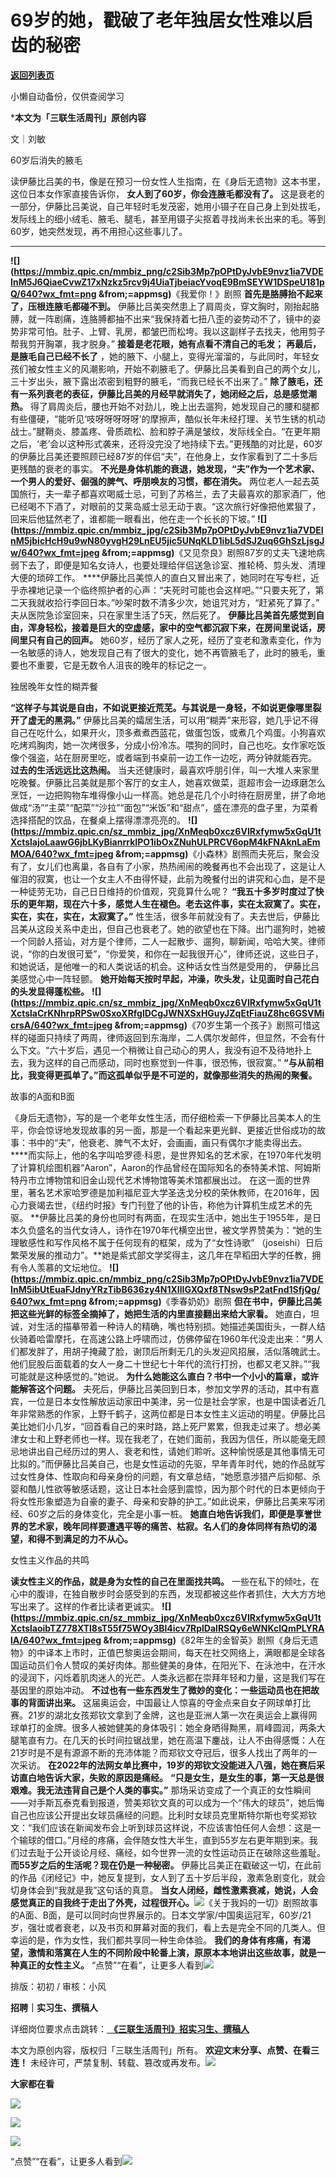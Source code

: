# 69岁的她，戳破了老年独居女性难以启齿的秘密

[**返回列表页**](/gzh/三联生活周刊)

小懒自动备份，仅供查阅学习

***本文为「三联生活周刊」原创内容**

文｜刘敏

60岁后消失的腋毛

读伊藤比吕美的书，像是在预习一份女性人生指南，在《身后无遗物》这本书里，这位日本女作家直接告诉你， **女人到了60岁，你会连腋毛都没有了。**
这是衰老的一部分，伊藤比吕美说，自己年轻时毛发茂密，她用小镊子在自己身上到处拔毛，发际线上的细小绒毛、腋毛、腿毛，甚至用镊子尖抠着寻找尚未长出来的毛。等到60岁，她突然发现，再不用担心这些事儿了。
****
**![](https://mmbiz.qpic.cn/mmbiz_png/c2Sib3Mp7pOPtDyJvbE9nvz1ia7VDEInM5J6QiaeCvwZ17xNzkz5rcv9j4UiaTjbeiacYvoqE9BmSEYW1DSpeU181pQ/640?wx_fmt=png
&from;=appmsg)**《我爱你！》剧照 **首先是胳膊抬不起来了，压根连腋毛都碰不到。**
伊藤比吕美突然患上了肩周炎，穿文胸时，刚抬起胳膊，就一阵剧痛，连胳膊都抽不出来“我保持着七扭八歪的姿势动不了，镜中的姿势非常可怕。肚子、上臂、乳房，都皱巴而松垮。我以这副样子去找夫，他用剪子帮我剪开胸罩，我才脱身。”
**接着是老花眼，她有点看不清自己的毛发；** **再最后，是腋毛自己已经不长了**
，她的腋下、小腿上，变得光溜溜的，与此同时，年轻女孩们被女性主义的风潮影响，开始不剃腋毛了。伊藤比吕美看到自己的两个女儿，三十岁出头，腋下露出浓密到粗野的腋毛，“而我已经长不出来了。”
**除了腋毛，还有一系列衰老的表征，伊藤比吕美的月经早就消失了，她闭经之后，总是感觉潮热。**
得了肩周炎后，腰也开始不对劲儿，晚上出去遛狗，她发现自己的腰和腿都有些僵硬，“能听见‘吱呀呀呀呀呀’的摩擦声，酷似长年未经打理、关节生锈的机动战士。”腱鞘炎、膝盖疼、骨质疏松、脸和脖子满是皱纹，发际线全白。“在更年期之后，‘老’会以这种形式袭来，还将没完没了地持续下去。”更残酷的对比是，60岁的伊藤比吕美还要照顾已经87岁的伴侣“夫”，在他身上，女作家看到了二十多后更残酷的衰老的事实。
**不光是身体机能的衰退，她发现，“夫”作为一个艺术家、一个男人的爱好、倔强的脾气、呼朋唤友的习惯，都在消失。**
两位老人一起去英国旅行，夫一辈子都喜欢喝威士忌，可到了苏格兰，去了夫最喜欢的那家酒厂，他已经喝不下酒了，对眼前的艾莱岛威士忌无动于衷。“这次旅行好像把他累狠了，回来后他猛然老了，谁都能一眼看出，他在走一个长长的下坡。”
**![](https://mmbiz.qpic.cn/mmbiz_jpg/c2Sib3Mp7pOPtDyJvbE9nvz1ia7VDEInM5jbicHcH9u9wN80yvgH29LnEU5jic5UNqKLD1ibL5dSJ2uq6GhSzLjsgJw/640?wx_fmt=jpeg
&from;=appmsg)**《又见奈良》剧照87岁的丈夫飞速地病弱下去了，即便是知名女诗人，也要处理给伴侣送急诊室、推轮椅、剪头发、清理大便的琐碎工作。
****伊藤比吕美惊人的直白又冒出来了，她同时在写专栏，近乎赤裸地记录一个临终照护者的心声：“夫死时可能也会这样吧。”“只要夫死了，第二天我就收拾行李回日本。”吵架时数不清多少次，她诅咒对方，“赶紧死了算了。”
夫从医院急诊室回来，只在家里生活了5天，然后死了。
**伊藤比吕美首先感觉到自由，浑身轻松，接着是巨大的空虚感，家中的空气都沉寂下来，在房间里说话，房间里只有自己的回声。**
她60岁，经历了家人之死，经历了变老和激素变化，作为一名敏感的诗人，她发现自己有了很大的变化，她不再管腋毛了，此时的腋毛，重要也不重要，它是无数令人沮丧的晚年的标记之一。

独居晚年女性的糊弄餐

 **“这样子与其说是自由，不如说更接近荒芜。与其说是一身轻，不如说更像哪里裂开了虚无的黑洞。”**
伊藤比吕美的孀居生活，可以用“糊弄”来形容，她几乎记不得自己在吃什么，如果开火，顶多煮煮西蓝花，做蛋包饭，或煮几个鸡蛋。小狗喜欢吃烤鸡胸肉，她一次烤很多，分成小份冷冻。喂狗的同时，自己也吃。女作家吃饭像个强盗，站在厨房里吃，或者端到书桌前一边工作一边吃，两分钟就能吞完。
**过去的生活远远比这热闹。**
当夫还健康时，最喜欢呼朋引伴，叫一大堆人来家里吃晚餐。伊藤比吕美就是那个客厅的女主人，她喜欢做菜，逛超市会一边琢磨怎么烹饪，一边把购物车堆得像小山一样高。她总是花几个小时待在厨房里，拼了命地做成“汤”“主菜”“配菜”“沙拉”“面包”“米饭”和“甜点”，盛在漂亮的盘子里，为菜肴选择搭配的饮品，在餐桌上摆得漂漂亮亮的。
**![](https://mmbiz.qpic.cn/sz_mmbiz_jpg/XnMeqb0xcz6VIRxfymw5xGqU1tXctslajoLaawG6jbLKyBianrrkIPO1ibOxZNuhULPRCV6opM4kFNAknLaEmMOA/640?wx_fmt=jpeg
&from;=appmsg)**《小森林》剧照而夫死后，聚会没有了，女儿们也离巢，各自有了小家，热热闹闹的晚餐再也不会出现了，这是让人催泪的寂寞，也让一个女主人不由得怀疑，此前为晚餐付出的讲究和心血，是不是一种徒劳无功，自己日日维持的价值观，究竟算什么呢？
**“我五十多岁时度过了快乐的更年期，现在六十多，感觉人生在褪色。老去这件事，实在太寂寞了。实在，实在，实在，实在，太寂寞了。”**
性生活，很多年前就没有了。夫去世后，伊藤比吕美从这段关系中走出，但自己也衰老了。她的欲望也在下降。出门遛狗时，她被一个同龄人搭讪，对方是个律师，二人一起散步、遛狗，聊新闻，哈哈大笑。律师说，“你的白发很可爱”，“你爱笑，和你在一起我很开心”，律师还说，这些日子，和她说话，是他唯一的和人类说话的机会。这种话女性当然是受用的，
伊藤比吕美感觉心中一阵轻颤。 **她开始每天按时早起，冲澡，吹头发，让见面时自己花白的头发显得蓬松些。**
**![](https://mmbiz.qpic.cn/sz_mmbiz_jpg/XnMeqb0xcz6VIRxfymw5xGqU1tXctslaCrKNhrpRPSw0SxoXRfglDCgJWNXSxHGuyJZqEtFiauZ8hc6GSVMicrsA/640?wx_fmt=jpeg
&from;=appmsg)**《70岁生第一个孩子》剧照可惜这样的碰面只持续了两周，律师返回到东海岸，二人偶尔发邮件，但显然，不会有什么下文。“六十岁后，遇见一个稍微让自己动心的男人，我没有迫不及待地扑上去，我为这样的自己而感动，同时也察觉到一件事，很恐怖，很寂寞。”
**“与从前相比，我变得更孤单了。”而这孤单似乎是不可逆的，就像那些消失的热闹的聚餐。**

故事的A面和B面

《身后无遗物》，写的是一个老年女性生活，而仔细检索一下伊藤比吕美本人的生平，你会惊讶地发现故事的另一面，那是一个看起来更光鲜、更接近世俗成功的故事：书中的“夫”，他衰老、脾气不太好，会画画，画只有偶尔才能卖得出去。
****而实际上，他的名字叫哈罗德·科恩，是世界知名的艺术家，在1970年代发明了计算机绘图机器“Aaron”，Aaron的作品曾经在国际知名的泰特美术馆、阿姆斯特丹市立博物馆和旧金山现代艺术博物馆等美术馆都展出过。
在这一面的世界里，著名艺术家哈罗德是加利福尼亚大学圣迭戈分校的荣休教师，在2016年，因心力衰竭去世，《纽约时报》专门刊登了他的讣告，称他为计算机生成艺术的先驱。
**伊藤比吕美的身份也同时有两面，在现实生活中，她出生于1955年，是日本久负盛名的当代女诗人，诗作在1970年代横空出世，被文学界赞美为：“她的生理敏感性和写作风格不属于任何现有的框架，成为了“女性诗歌”
（joseishi）日后繁荣发展的推动力”。**她是紫式部文学奖得主，这几年在早稻田大学的任教，拥有令人羡慕的文坛地位。
**![](https://mmbiz.qpic.cn/mmbiz_png/c2Sib3Mp7pOPtDyJvbE9nvz1ia7VDEInM5ibUtEuaFJdnyYRzTibB636zy4N1XIllGXQxf8TNsw9sP2atFnd1SfjQg/640?wx_fmt=png
&from;=appmsg)**《季春奶奶》剧照 **但在书中，伊藤比吕美把这些光鲜的标签全摘掉了，她把生活的内里直接翻出来给大家看。**
她直白，坦诚，对生活的描摹带着一种诗人的精确，嘴也特别损。她描述美国街头，一群人结伙骑着哈雷摩托，在高速公路上呼啸而过，仿佛停留在1960年代没走出来：“男人们都发胖了，用胡子掩藏了脸，谢顶后所剩无几的头发迎风招展，活似落魄武士。他们屁股后面载着的女人一身二十世纪七十年代的流行打扮，也都又老又胖。”“我可能就是这种感觉的。”她说。
**为什么她能这么直白？书中一个小小的篇章，或许能解答这个问题。**
夫死后，伊藤比吕美回到日本，参加文学界的活动，其中有嘉宾，一位是日本女性解放运动家田中美津，另一位是社会学家，也是中国读者近几年非常熟悉的作家，上野千鹤子，这两位都是日本女性主义运动的明星。伊藤比吕美比她们小几岁，“回首看自己的来时路，路上死尸累累，但我走过来了。想必美津女士和上野老师也一样。现在我老了，在她们面前，我因为信任，所以能毫无顾忌地讲出自己经历过的男人、衰老和性，请她们聆听。这种愉悦感是其他事情无可比拟的。”而伊藤比吕美自己，也是女性运动的先驱，早年青年时代，她的作品就写过女性身体、性取向和母亲身份的问题，有文章总结，“她愿意涉猎产后抑郁、杀婴和酷儿性欲等敏感话题，这让日本社会感到震惊，因为那个时代的日本更倾向于将女性形象塑造为自豪的妻子、母亲和安静的护工。”如此说来，伊藤比吕美来写闭经、60岁之后的身体变化，完全是小事一桩。
**她直白地告诉我们，即便是享誉世界的艺术家，晚年同样要遭遇平等的痛苦、枯寂。名人们的身体同样有热切的渴望，和得不到满足的力不从心。**

女性主义作品的共鸣

 **读女性主义的作品，就是身为女性的自己在里面找共鸣。**
一些在私下的倾吐，在心中的腹诽，在独自散步时会感受到的东西，发现都被这些作者抓住，大大方方地写出来了。这样的作者比读者更诚实。
**![](https://mmbiz.qpic.cn/sz_mmbiz_jpg/XnMeqb0xcz6VIRxfymw5xGqU1tXctslaoibTZ778XTl8sT55f75WOy3Bl4icv7RplDalRSQy6eWNKclQmPLYRAlA/640?wx_fmt=jpeg
&from;=appmsg)**《82年生的金智英》剧照《身后无遗物》的中译本上市时，正值巴黎奥运会期间，每天在社交网络上，满眼都是全球各国运动员们令人赞叹的美好肉体。那些健美的身体，在阳光下、在泳池中，在汗水的浸润下，闪烁着肌肉迷人的光芒。人类永远都在崇拜年轻和力量，这是我们写在基因里的原始冲动。
**不过也有一些东西发生了微妙的变化：一些运动员也在把故事的背面讲出来。**
这届奥运会，中国最让人惊喜的夺金点来自女子网球单打比赛。21岁的湖北女孩郑钦文拿到了金牌，这也是亚洲人第一次在奥运会上赢得网球单打的金牌。很多人被她健美的身体吸引：她全身晒得黝黑，肩峰圆润，两条大腿笔直有力。在几天的长时间拉锯战里，她在高温下鏖战，让人不由得感慨：人在21岁时是不是有源源不断的充沛体能？而郑钦文夺冠后，很多人找出了两年的一次采访。
**在2022年的法网女单比赛中，19岁的郑钦文没能进入八强，她在赛后采访直白地告诉大家，失败的原因是痛经。**
**“只是女生，是女生的事，第一天总是很艰难。我无法违背自己是个人类的事实。”**
那场采访变成了一个真正的女性瞬间——对手斯瓦泰克看到报道，赞美郑钦文真的可以成为一个“伟大的球员”，她后悔自己也应该公开提出女球员痛经的问题。比利时女球员克里斯特尔斯也夸奖郑钦文：“我们应该在新闻发布会上听到球员这样说，不应该害怕任何人会想：这是一个输球的借口。”月经的疼痛，会伴随女性大半生，直到55岁左右更年期到来。我们过去耻于公开谈论月经、痛经，如今世界一流的女性运动员正在破除这些羞耻。
**而55岁之后的生活呢？现在仍是一种秘密。**
伊藤比吕美正在戳破这一切，在此前的作品《闭经记》中，她反复提到，女人到了五十岁后半段，激素急剧变化，就会切身体会到“我就是我”这句话的真意。
**当女人闭经，雌性激素衰减，她说，人会感觉真正的自我终于走出了外壳，过程很开心。**![](https://mmbiz.qpic.cn/sz_mmbiz_jpg/XnMeqb0xcz6VIRxfymw5xGqU1tXctsla9briaYtWpwlia0cV44AibRfiayLJWibUSZ2cNHfHP5Z5WCSqbFY4WVWkA2Q/640?wx_fmt=jpeg)《关于我妈的一切》剧照故事的A面、B面，是可以同时向世界展示的。日本文学家/中国奥运冠军，60岁/21岁，强壮或者衰老，以及书页和屏幕对面的我们，看上去是完全不同的几类人。但幸运的是，作为女性，我们都共享同一种生命体验。
**我们的身体有疼痛，有渴望，激情和落寞在人生的不同阶段中轮番上演，原原本本地讲出这些故事，就是一种真正的女性主义。**
“点赞”“在看”，让更多人看到![](https://mmbiz.qpic.cn/mmbiz_gif/c2Sib3Mp7pON9hkSZwdTibRHNZSMPyiapUCHJwlyoZVBC3SfmPmF0VKjkm3NiaToQloHFJ6icyicqZnqgXp6pSQJt5gg/640?wx_fmt=gif&from;=appmsg&wxfrom;=5&wx;_lazy=1&tp;=wxpic)  
  
  
  
  
  

排版：初初 / 审核：小风

  
 **招聘｜实习生、撰稿人**  

详细岗位要求点击跳转：[
**《三联生活周刊》招实习生、撰稿人**](http://mp.weixin.qq.com/s?__biz=MTc5MTU3NTYyMQ==&mid=2651136871&idx=3&sn=f1c0777fe9d31881e5dfca68ebc2937f&chksm=5907324d6e70bb5b3546dfe1c7b31b5fe05664bebbf36356ba9a1a352e0678444cad62875ad4&scene=21#wechat_redirect)

本文为原创内容，版权归「三联生活周刊」所有。 **欢迎文末分享、点赞、在看三连！**
未经许可，严禁复制、转载、篡改或再发布。![](https://mmbiz.qpic.cn/sz_mmbiz_png/Gg7Qtoh7Aic9ZTmAdCc80b4nD7xicgPt863QWU7oNswDx19XrjfTtSl8QwatY2EEZGuNd1WRRiapDZjcDhTnNYmBg/640?wx_fmt=other&wxfrom;=5&wx;_lazy=1&wx;_co=1&retryload;=1&tp;=webp)

 **大家都在看**

  
[![](https://mmbiz.qpic.cn/mmbiz_jpg/c2Sib3Mp7pOPtDyJvbE9nvz1ia7VDEInM5VTMMiatuxtqzAGv111alUhzyibgs2jNtgcDeI5ONNqAIlOwtaGgL6hUw/640?wx_fmt=jpeg&tp;=wxpic&wxfrom;=5&wx;_lazy=1&wx;_co=1)](http://mp.weixin.qq.com/s?__biz=MTc5MTU3NTYyMQ==&mid=2651418171&idx=2&sn=0c8802833d822ef2f1f05d5bc4a143ea&chksm=590b7f116e7cf6079232eebe3f021dcfd98e4de8daa862255cf9581497aed6fdd523cb136646&scene=21#wechat_redirect)  

![](https://mmbiz.qpic.cn/sz_mmbiz_png/Gg7Qtoh7Aic9ZTmAdCc80b4nD7xicgPt86k1kgpU51hWCHjV92ryhVW35PLCvLhxLw9XDhXjgeDyZhHSx5EbRcfg/640?wx_fmt=other&wxfrom;=5&wx;_lazy=1&wx;_co=1&retryload;=1&tp;=webp)

  
[![](https://mmbiz.qpic.cn/mmbiz_jpg/c2Sib3Mp7pOOscRuZrCibCxsE1u7UtPialkZVdnsVfBBVIibicXz2dOryRyANicobSjntgBDLQWwVDLqIjZ68BicsnwDQ/640?wx_fmt=other&from;=appmsg&wxfrom;=5&wx;_lazy=1&wx;_co=1&tp;=webp)]()  
  
“点赞”“在看”，让更多人看到![](https://mmbiz.qpic.cn/mmbiz_gif/c2Sib3Mp7pON9hkSZwdTibRHNZSMPyiapUCHJwlyoZVBC3SfmPmF0VKjkm3NiaToQloHFJ6icyicqZnqgXp6pSQJt5gg/640?wx_fmt=gif&from;=appmsg&wxfrom;=5&wx;_lazy=1&tp;=webp)

